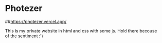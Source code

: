 # Photezer

##https://photezer.vercel.app/

This is my private website in html and css with some js. Hold there becouse of the sentiment :')
